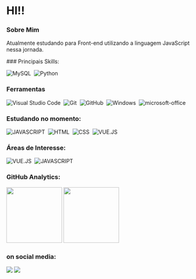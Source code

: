 # HI!!

### Sobre Mim
<p>
Atualmente estudando para Front-end utilizando a linguagem JavaScript nessa jornada.

<p>
### Principais Skills:
  
![MySQL](https://img.shields.io/badge/MySQL-005C84?style=for-the-badge&logo=mysql&logoColor=white)&nbsp;
![Python](https://img.shields.io/badge/Python-FFD43B?style=for-the-badge&logo=python&logoColor=darkgreen)&nbsp;

### Ferramentas

![Visual Studio Code](https://img.shields.io/badge/-Visual%20Studio%20Code-05122A?style=for-the-badge&logo=visual-studio-code&logoColor=007ACC)&nbsp;
![Git](https://img.shields.io/badge/-Git-05122A?style=for-the-badge&logo=git)&nbsp;
![GitHub](https://img.shields.io/badge/-GitHub-05122A?style=for-the-badge&logo=github)&nbsp;
![Windows](https://img.shields.io/badge/-Windows-05122A?style=for-the-badge&logo=windows)&nbsp;
![microsoft-office](https://img.shields.io/badge/-microsoft_office-05122A?style=for-the-badge&logo=microsoft-office)&nbsp;

### Estudando no momento:

![JAVASCRIPT](https://img.shields.io/badge/JavaScript-323330?style=for-the-badge&logo=javascript&logoColor=F7DF1E)&nbsp;
![HTML](https://img.shields.io/badge/HTML5-E34F26?style=for-the-badge&logo=html5&logoColor=white)&nbsp;
![CSS](https://img.shields.io/badge/CSS3-1572B6?style=for-the-badge&logo=css3&logoColor=white)&nbsp;
![VUE.JS](https://img.shields.io/badge/Vue.js-35495E?style=for-the-badge&logo=vue.js&logoColor=4FC08D)&nbsp;

### Áreas de Interesse:
![VUE.JS](https://img.shields.io/badge/Vue.js-35495E?style=for-the-badge&logo=vue.js&logoColor=4FC08D)&nbsp;
![JAVASCRIPT](https://img.shields.io/badge/JavaScript-323330?style=for-the-badge&logo=javascript&logoColor=F7DF1E)&nbsp;


### GitHub Analytics:

<p align="left">
  <img height="145em" src="https://github-readme-stats-eight-theta.vercel.app/api?username=YannDt&show_icons=true&theme=midnight-purple"/>
  <img height="145em" src="https://github-readme-stats-eight-theta.vercel.app/api/top-langs/?username=YannDt&layout=compact&langs_count=8&theme=midnight-purple"/>
</p>

### on social media:

<div> 
  <a href ="mailto:pedroo_2016@hotmail.com"><img src="https://img.shields.io/badge/-Gmail-%23333?style=for-the-badge&logo=gmail&logoColor=white" target="_blank"></a>
  <a href="https://www.linkedin.com/in/pedro-frazão-tonasso-662a35244/" target="_blank"><img src="https://img.shields.io/badge/-LinkedIn-%230077B5?style=for-the-badge&logo=linkedin&logoColor=white" target="_blank"></a> 
</div>
